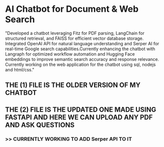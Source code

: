 <h1>AI Chatbot for Document & Web Search</h1>
<p>"Developed a chatbot leveraging Fitz for PDF parsing, LangChain for structured retrieval, and FAISS for efficient vector
database storage. Integrated OpenAI API for natural language understanding and Serper AI for real-time Google search capabilities.Currently enhancing the chatbot with Langraph for optimized workflow automation and Hugging Face embeddings to improve semantic search accuracy and response relevance. Currently working on the web application for the chatbot using sql, nodejs and html/css."</p>
<h2> THE (1) FILE IS THE OLDER VERSION OF MY CHATBOT</h2>
<h2> THE (2) FILE IS THE UPDATED ONE MADE USING FASTAPI AND HERE WE CAN UPLOAD ANY PDF AND ASK QUESTIONS</h2>
<h3> >> CURRENTLY WORKING TO ADD Serper API TO IT</h3>
